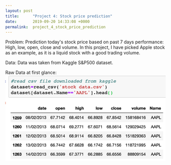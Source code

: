 ```yaml
---
layout: post
title:      "Project 4: Stock price prediction"
date:       2019-09-20 14:33:08 +0000
permalink:  project_4_stock_price_prediction
---
```



Problem: Prediction today's stock price based on past 7 days performance: High, low, open, close and volume.
In this project, I have picked Apple stock as an example, as it is a liquid stock with a good trading volume.

Data: Data was taken from Kaggle S&P500 dataset.

Raw Data at first glance:
![](https://raw.githubusercontent.com/alexxlu/Project4/master/Pictures/Raw%20data%20preview.png)
